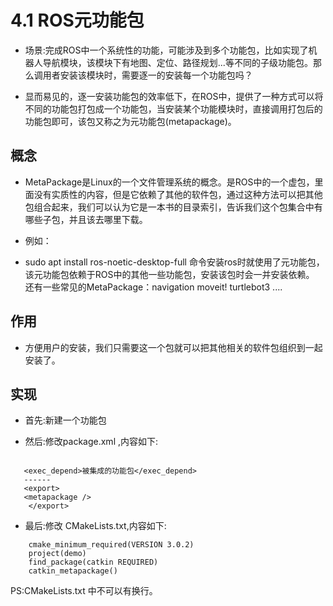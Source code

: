 # 4.1 ROS元功能包
- 场景:完成ROS中一个系统性的功能，可能涉及到多个功能包，比如实现了机器人导航模块，该模块下有地图、定位、路径规划...等不同的子级功能包。那么调用者安装该模块时，需要逐一的安装每一个功能包吗？

- 显而易见的，逐一安装功能包的效率低下，在ROS中，提供了一种方式可以将不同的功能包打包成一个功能包，当安装某个功能模块时，直接调用打包后的功能包即可，该包又称之为元功能包(metapackage)。

## 概念
- MetaPackage是Linux的一个文件管理系统的概念。是ROS中的一个虚包，里面没有实质性的内容，但是它依赖了其他的软件包，通过这种方法可以把其他包组合起来，我们可以认为它是一本书的目录索引，告诉我们这个包集合中有哪些子包，并且该去哪里下载。

- 例如：

- sudo apt install ros-noetic-desktop-full 命令安装ros时就使用了元功能包，该元功能包依赖于ROS中的其他一些功能包，安装该包时会一并安装依赖。
还有一些常见的MetaPackage：navigation moveit! turtlebot3 ....

## 作用
- 方便用户的安装，我们只需要这一个包就可以把其他相关的软件包组织到一起安装了。

## 实现
- 首先:新建一个功能包

- 然后:修改package.xml ,内容如下:
```

   <exec_depend>被集成的功能包</exec_depend>
   ------
   <export>
   <metapackage />
    </export>

```
- 最后:修改 CMakeLists.txt,内容如下:
```
    cmake_minimum_required(VERSION 3.0.2)
    project(demo)
    find_package(catkin REQUIRED)
    catkin_metapackage()
```

PS:CMakeLists.txt 中不可以有换行。
